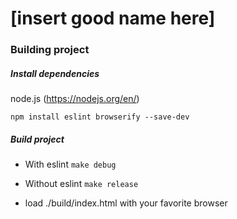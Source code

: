 # [insert good name here]

### Building project

##### Install dependencies

node.js (https://nodejs.org/en/)
```
npm install eslint browserify --save-dev
```

##### Build project

- With eslint `make debug`

- Without eslint `make release`

- load ./build/index.html with your favorite browser
